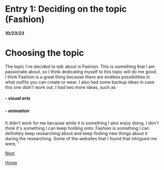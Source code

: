 # Entry 1: Deciding on the topic (Fashion)
##### 10/23/23

# Choosing the topic
The topic I've decided to talk about is Fashion. This is something that I am passionate about, so I think dedicating myself to this topic will do me good. I think Fashion is a great thing because there are endless possibilities in what outfits you can create or wear. I also had some backup ideas in case this one didn't work out. I had two more ideas, such as
##### - visual arts 
##### - animation
It didn't work for me because while it is something I also enjoy doing, I don't think it's something I can keep holding onto. Fashion is something I can definitely keep researching about and keep finding new things about it during the researching. Some of the websites that I found that intrigued me were, "



[Next](entry02.md)

[Home](../README.md)
